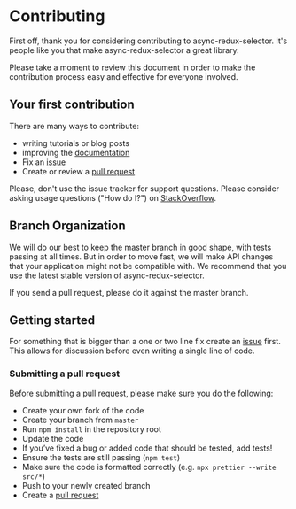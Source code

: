 # Contributing

First off, thank you for considering contributing to async-redux-selector. 
It's people like you that make async-redux-selector a great library.

Please take a moment to review this document in order to make the contribution process easy and effective for everyone involved.

## Your first contribution
There are many ways to contribute:
* writing tutorials or blog posts
* improving the [documentation](README.md)
* Fix an [issue](https://github.com/portxchange/async-redux-selector/issues)
* Create or review a [pull request](https://github.com/portxchange/async-redux-selector/pulls)

Please, don't use the issue tracker for support questions. 
Please consider asking usage questions ("How do I?") on [StackOverflow](https://stackoverflow.com/questions/tagged/async-redux-selector).

## Branch Organization
We will do our best to keep the master branch in good shape, with tests passing at all times. 
But in order to move fast, we will make API changes that your application might not be compatible with. 
We recommend that you use the latest stable version of async-redux-selector.

If you send a pull request, please do it against the master branch.

## Getting started

For something that is bigger than a one or two line fix create an [issue](https://github.com/portxchange/async-redux-selector/issues) first.
This allows for discussion before even writing a single line of code.

### Submitting a pull request
Before submitting a pull request, please make sure you do the following:

* Create your own fork of the code
* Create your branch from `master`
* Run `npm install` in the repository root
* Update the code
* If you’ve fixed a bug or added code that should be tested, add tests!
* Ensure the tests are still passing (`npm test`)
* Make sure the code is formatted correctly (e.g. `npx prettier --write src/*`)
* Push to your newly created branch
* Create a [pull request](https://github.com/portxchange/async-redux-selector/pulls)


